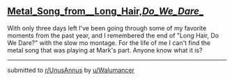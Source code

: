 ## [Metal_Song_from__Long_Hair,_Do_We_Dare__](https://www.reddit.com/r/UnusAnnus/comments/jrxwvi/metal_song_from_long_hair_do_we_dare/)
With only three days left I've been going through some of my favorite moments from the past year, and I remembered the end of "Long Hair, Do We Dare?" with the slow mo montage. For the life of me I can't find the metal song that was playing at Mark's part. Anyone know what it is?

---

submitted to [r/UnusAnnus](https://www.reddit.com/r/UnusAnnus) by [u/Walumancer](https://www.reddit.com/user/Walumancer)
